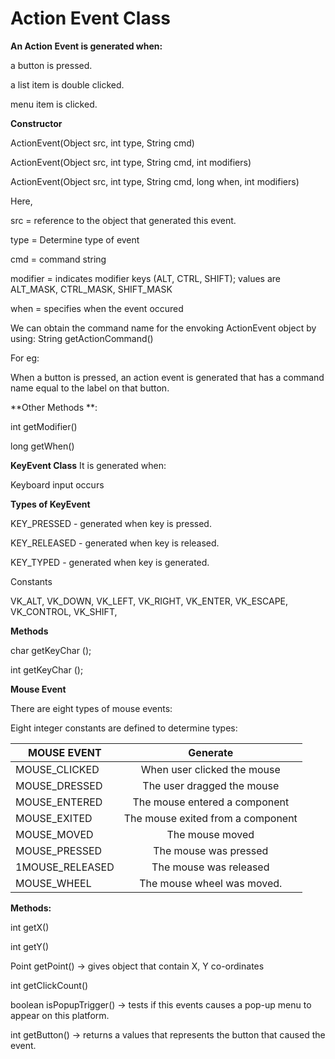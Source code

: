 # Action Event Class

**An Action Event is generated when:**

a button is pressed.

a list item is double clicked.

menu item is clicked.

**Constructor**

ActionEvent(Object src, int type, String cmd)

ActionEvent(Object src, int type, String cmd, int modifiers)

ActionEvent(Object src, int type, String cmd, long when, int modifiers)

Here,

src = reference to the object that generated this event.

type = Determine type of event

cmd = command string

modifier = indicates modifier keys (ALT, CTRL, SHIFT); values are ALT_MASK, CTRL_MASK, SHIFT_MASK

when = specifies when the event occured

We can obtain the command name for the envoking ActionEvent object by using: String getActionCommand()

For eg:

When a button is pressed, an action event is generated that has a command name equal to the label on that button.

**Other Methods **:

int getModifier()

long getWhen()

**KeyEvent Class**
It is generated when:

Keyboard input occurs

**Types of KeyEvent**

KEY_PRESSED - generated when key is pressed.

KEY_RELEASED - generated when key is released.

KEY_TYPED - generated when key is generated.

Constants

VK_ALT, VK_DOWN, VK_LEFT, VK_RIGHT, VK_ENTER, VK_ESCAPE, VK_CONTROL, VK_SHIFT,

**Methods**

char getKeyChar ();

int getKeyChar ();

**Mouse Event**

There are eight types of mouse events:

Eight integer constants are defined to determine types:

 | MOUSE EVENT     | Generate                          |
 | --------------- |:--------------------------------: |
 | MOUSE_CLICKED	  | When user clicked the mouse       |
 | MOUSE_DRESSED	  | The user dragged the mouse        |
 | MOUSE_ENTERED	  | The mouse entered a component     |
 | MOUSE_EXITED	   | The mouse exited from a component |
 | MOUSE_MOVED	    | The mouse moved                   |
 | MOUSE_PRESSED	  | The mouse was pressed             |
 | 1MOUSE_RELEASED |	The mouse was released            |
 | MOUSE_WHEEL     |	The mouse wheel was moved.        | 

**Methods:**


int getX()

int getY()

Point getPoint() -> gives object that contain X, Y co-ordinates

int getClickCount()

boolean isPopupTrigger() -> tests if this events causes a pop-up menu to appear on this platform.

int getButton() -> returns a values that represents the button that caused the event.
